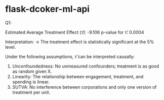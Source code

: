 # flask-dcoker-ml-api

Q1: 

Estimated Average Treatment Effect (τ̂): -9.106
p-value for τ̂: 0.0004

Interpretation:
→ The treatment effect is statistically significant at the 5% level.

Under the following assumptions, τ̂ can be interpreted causally:
1. Unconfoundedness: No unmeasured confounders; treatment is as good as random given X.
2. Linearity: The relationship between engagement, treatment, and spending is linear.
3. SUTVA: No interference between corporations and only one version of treatment per unit.
